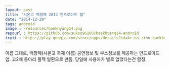 ```yaml
---
layout: post
title: "시온고 백향제 2014 안드로이드 앱"
date: "2014-12-29"
tags: android
image : /resources/baekhyang14.png
repourl : https://github.com/sukso96100/baekhyang14-android
tryit : https://play.google.com/store/apps/details?id=kr.hs.zion.baekhyang14
---
```


이름 그대로, 백향제(시온고 축제 이름) 공연정보 및 부스정보를 제공하는 안드로이드 앱.
고2때 동아리 플젝 일환으로 만듬. 당일에 사용자가 별로 없었다는건 함정.